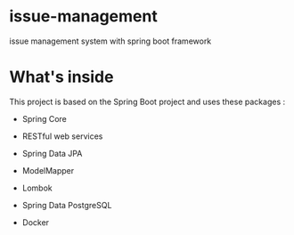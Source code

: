 # issue-management
issue management system with spring boot framework


# What's inside
This project is based on the Spring Boot project and uses these packages :

- Spring Core

- RESTful web services

- Spring Data JPA

- ModelMapper

- Lombok

- Spring Data PostgreSQL

- Docker

